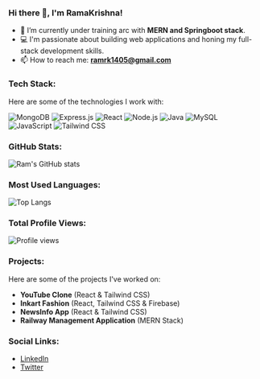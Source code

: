 ### Hi there 👋, I'm RamaKrishna!

- 🔭 I’m currently under training arc with **MERN and Springboot stack**.
- 💻 I'm passionate about building web applications and honing my full-stack development skills.
- 📫 How to reach me: **ramrk1405@gmail.com**

### Tech Stack:
Here are some of the technologies I work with:

![MongoDB](https://img.shields.io/badge/-MongoDB-47A248?style=for-the-badge&logo=mongodb&logoColor=white)
![Express.js](https://img.shields.io/badge/-Express.js-000000?style=for-the-badge&logo=express&logoColor=white)
![React](https://img.shields.io/badge/-React-61DAFB?style=for-the-badge&logo=react&logoColor=white)
![Node.js](https://img.shields.io/badge/-Node.js-339933?style=for-the-badge&logo=node.js&logoColor=white)
![Java](https://img.shields.io/badge/-Java-007396?style=for-the-badge&logo=java&logoColor=white)
![MySQL](https://img.shields.io/badge/-MySQL-4479A1?style=for-the-badge&logo=mysql&logoColor=white)
![JavaScript](https://img.shields.io/badge/-JavaScript-F7DF1E?style=for-the-badge&logo=javascript&logoColor=black)
![Tailwind CSS](https://img.shields.io/badge/-TailwindCSS-38B2AC?style=for-the-badge&logo=tailwind-css&logoColor=white)

### GitHub Stats:
![Ram's GitHub stats](https://github-readme-stats.vercel.app/api?username=Ram-1405&show_icons=true&theme=radical)

### Most Used Languages:
![Top Langs](https://github-Readme-stats.vercel.app/api/top-langs/?username=Ram-1405&layout=compact&theme=radical)

### Total Profile Views:
![Profile views](https://komarev.com/ghpvc/?username=Ram-1405&color=blue)

### Projects:
Here are some of the projects I've worked on:
- **YouTube Clone** (React & Tailwind CSS)
- **Inkart Fashion** (React, Tailwind CSS & Firebase)
- **NewsInfo App** (React & Tailwind CSS)
- **Railway Management Application** (MERN Stack)

### Social Links:
- [LinkedIn](https://www.linkedin.com/in/ram-krishna-22655b225?utm_source=share&utm_campaign=share_via&utm_content=profile&utm_medium=android_app)
- [Twitter](https://x.com/ram_rk1405?t=-Ri_q3kVMvV1fky2QaNuJA&s=09)


